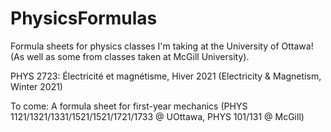 # PhysicsFormulas
Formula sheets for physics classes I'm taking at the University of Ottawa! (As well as some from classes taken at McGill University).

PHYS 2723: Électricité et magnétisme, Hiver 2021 (Electricity & Magnetism, Winter 2021)

To come:
A formula sheet for first-year mechanics (PHYS 1121/1321/1331/1521/1521/1721/1733 @ UOttawa, PHYS 101/131 @ McGill)
